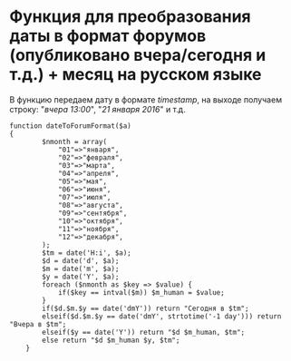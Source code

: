 # Функция для преобразования даты в формат форумов (опубликовано вчера/сегодня и т.д.) + месяц на русском языке 

В функцию передаем дату в формате _timestamp_, на выходе получаем строку: "_вчера 13:00_", "_21 января 2016_" и т.д.

```
function dateToForumFormat($a) 
{
        $nmonth = array(
            "01"=>"января",
            "02"=>"февраля",
            "03"=>"марта",
            "04"=>"апреля",
            "05"=>"мая",
            "06"=>"июня",
            "07"=>"июля",
            "08"=>"августа",
            "09"=>"сентября",
            "10"=>"октября",
            "11"=>"ноября",
            "12"=>"декабря",
        );
        $tm = date('H:i', $a);
        $d = date('d', $a);
        $m = date('m', $a);
        $y = date('Y', $a);
        foreach ($nmonth as $key => $value) {
            if($key == intval($m)) $m_human = $value;
        }
        if($d.$m.$y == date('dmY')) return "Сегодня в $tm";
		elseif($d.$m.$y == date('dmY', strtotime('-1 day'))) return "Вчера в $tm";
		elseif($y == date('Y')) return "$d $m_human, $tm";
        else return "$d $m_human $y, $tm";
    }
```